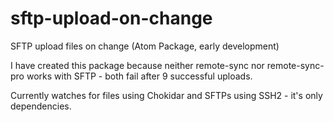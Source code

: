 # sftp-upload-on-change

SFTP upload files on change (Atom Package, early development)

I have created this package because neither remote-sync nor remote-sync-pro works with SFTP - both fail after 9 successful uploads.

Currently watches for files using Chokidar and SFTPs using SSH2 - it's only dependencies.
